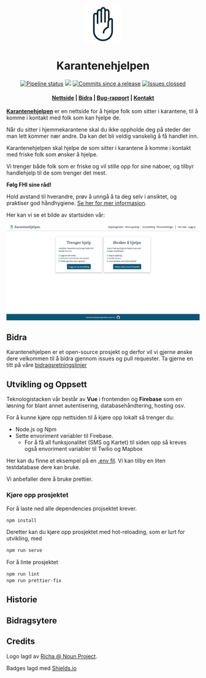 <p align="center"><img src="src/assets/logo.svg" alt="Karantenehjelpen Logo" height="100px" /></p>
<h1 align="center">
  Karantenehjelpen
</h1>
<p align="center">
  <a href="https://github.com/s0lvang/Karantenehjelpen/actions?query=workflow%3A%22Node.js+CI%22+branch%3Amaster">
      <img src="https://img.shields.io/github/workflow/status/s0lvang/Karantenehjelpen/Node.js%20CI?style=flat-square" alt="Pipeline status"/></a>
  <a href="https://github.com/s0lvang/Karantenehjelpen/releases" alt="Release version">
      <img src="https://img.shields.io/github/v/release/s0lvang/Karantenehjelpen?style=flat-square" /></a>
  <a href="https://github.com/s0lvang/Karantenehjelpen/commits/master">
      <img src="https://img.shields.io/github/commits-since/s0lvang/Karantenehjelpen/latest?label=commits%20to%20be%20deployed&style=flat-square" alt="Commits since a release" /></a>
  <a href="https://github.com/s0lvang/Karantenehjelpen/issues">
      <img src="https://img.shields.io/github/issues-closed/s0lvang/Karantenehjelpen?style=flat-square" alt="Issues clossed"></a>
    <h4 align="center"><a href="https://karantenehjelpen.no/">Nettside</a> | <a href="./CONTRIBUTING.md">Bidra</a> | <a href="https://github.com/s0lvang/Karantenehjelpen/issues">Bug-rapport</a> | <a href="mailto:karantenehjelpen@online.ntnu.no">Kontakt</a></h4>
</p>

[**Karantenehjelpen**](https://karantenehjelpen.no) er en nettside for å hjelpe folk som sitter i karantene, til å komme i kontakt med folk som kan hjelpe de.

Når du sitter i hjemmekarantene skal du ikke oppholde deg på steder der man lett kommer nær andre. Da kan det bli veldig vanskelig å få handlet inn.

Karantenehjelpen skal hjelpe de som sitter i karantene å komme i kontakt med friske folk som ønsker å hjelpe.

Vi trenger både folk som er friske og vil stille opp for sine naboer, og tilbyr handlehjelp til de som trenger det mest.

**Følg FHI sine råd!**

Hold avstand til hverandre, prøv å unngå å ta deg selv i ansiktet, og praktiser god håndhygiene. [Se her for mer informasjon](https://www.fhi.no/sv/smittsomme-sykdommer/corona/).

Her kan vi se et bilde av startsiden vår:

![Bilde av startside](/src/assets/startside.jpg)

<!-- Kanskje bytt ut bildet med en kul GIF -->

## Bidra

Karantenehjelpen er et open-source prosjekt og derfor vil vi gjerne ønske dere velkommen til å bidra gjennom issues og pull requester. Ta gjerne en titt på våre [bidragsretningslinjer](./CONTRIBUTING.md)

<!-- Skrive noe mer inspirerende her Kanskje noe om dugnad? -->

## Utvikling og Oppsett

Teknologistacken vår består av **Vue** i frontenden og **Firebase** som en løsning for blant annet autentisering, databasehåndtering, hosting osv.

For å kunne kjøre opp nettsiden til å kjøre opp lokalt så trenger du:

- Node.js og Npm
- Sette envoriment variabler til Firebase.
  - For å få all funksjonalitet (SMS og Kartet) til siden opp så kreves også envoriment variabler til Twilio og Mapbox

Her kan du finne et eksempel på en [.env fil](./envexample). Vi kan tilby en liten testdatabase dere kan bruke.

<!-- Skriv noe om plis ikke fuck firebaseinstansen opp vi stoler på dere bla bla dugnadsånd--->

<!--
Vi bør skrive noe om:

- firebase, .env og sånn
- Prettier config og oppsett
- Kanskje hvilket techstacken
-->

Vi anbefaller dere å bruke prettier.

### Kjøre opp prosjektet

For å laste ned alle dependencies projsektet krever.

```bash
npm install
```

Deretter kan du kjøre opp prosjektet med hot-reloading, som er lurt for utvikling, med

```bash
npm run serve
```

For å linte prosjektet

```bash
npm run lint
npm run prettier-fix
```

<!-- Stapp inn ting som er litt mindre viktig å se med en gang men hvis folk har lyst å lese -->

## Historie

<!-- Noe om medisin studenter ut i arbeid bla bla, du vet (@aslakhol ;). -->

## Bidragsytere

<!-- stapp inn en av de kule bildene der de viser github bildet av alle contributors i hele repoet. -->

## Credits

Logo lagd av [Richa @ Noun Project](https://thenounproject.com/ayushi12/collection/set-5/?i=2097590).

Badges lagd med [Shields.io](https://shields.io/)

<!-- Kanskje takke velferdstinget, online og de som hjelper oss med ressurser, støtte, publikasjon og sånn??? -->
